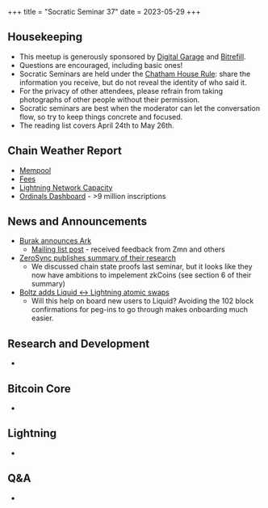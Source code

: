+++
title = "Socratic Seminar 37"
date = 2023-05-29
+++

Housekeeping
------------

- This meetup is generously sponsored by [Digital Garage](https://dg717.com/) and [Bitrefill](https://bitrefill.com/).
- Questions are encouraged, including basic ones!
- Socratic Seminars are held under the [Chatham House Rule](https://www.chathamhouse.org/about-us/chatham-house-rule): share the information you receive, but do not reveal the identity of who said it.
- For the privacy of other attendees, please refrain from taking photographs of other people without their permission.
- Socratic seminars are best when the moderator can let the conversation flow, so try to keep things concrete and focused.
- The reading list covers April 24th to May 26th.

Chain Weather Report
--------------------

- [Mempool](https://www.bitcoin-mempool.info/#BTC,30d,weight)
- [Fees](https://transactionfee.info/charts/fees-package-feerates/)
- [Lightning Network Capacity](https://bitcoinvisuals.com/ln-capacity)
- [Ordinals Dashboard](https://dune.com/nikka/bitcoin-ordinals-analysis) - >9 million inscriptions

News and Announcements
----------------------

- [Burak announces Ark](https://www.arkpill.me/deep-dive)
  - [Mailing list post](https://lists.linuxfoundation.org/pipermail/bitcoin-dev/2023-May/021694.html) - received feedback from Zmn and others
- [ZeroSync publishes summary of their research](https://zerosync.org/zerosync.pdf)
  - We discussed chain state proofs last seminar, but it looks like they now have ambitions to impelement zkCoins (see section 6 of their summary)
- [Boltz adds Liquid <-> Lightning atomic swaps](https://blog.boltz.exchange/p/launching-liquid-swaps-unfairly-cheap)
  - Will this help on board new users to Liquid? Avoiding the 102 block confirmations for peg-ins to go through makes onboarding much easier.

Research and Development
------------------------

- []()

Bitcoin Core
------------

- []()

Lightning
--------

- []()

Q&A
---

- []()
